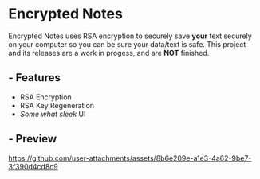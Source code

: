 # Encrypted Notes
Encrypted Notes uses RSA encryption to securely save **your** text securely on your computer so you can be sure your data/text is safe.
This project and its releases are a work in progess, and are **NOT** finished.
## - Features
- RSA Encryption
- RSA Key Regeneration
- *Some what sleek* UI

## - Preview


https://github.com/user-attachments/assets/8b6e209e-a1e3-4a62-9be7-3f390d4cd8c9


